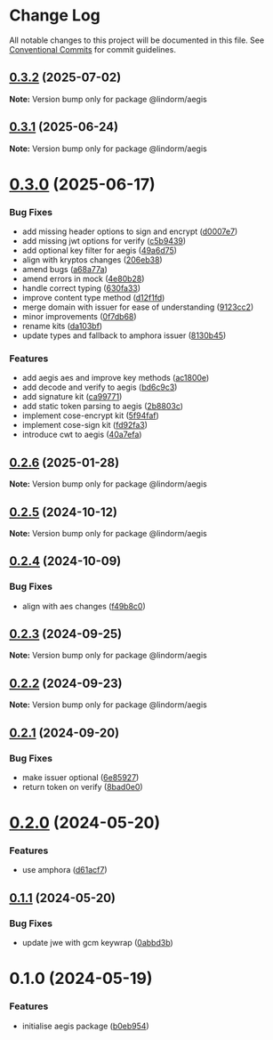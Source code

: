 # Change Log

All notable changes to this project will be documented in this file.
See [Conventional Commits](https://conventionalcommits.org) for commit guidelines.

## [0.3.2](https://github.com/lindorm-io/monorepo/compare/@lindorm/aegis@0.3.1...@lindorm/aegis@0.3.2) (2025-07-02)

**Note:** Version bump only for package @lindorm/aegis

## [0.3.1](https://github.com/lindorm-io/monorepo/compare/@lindorm/aegis@0.3.0...@lindorm/aegis@0.3.1) (2025-06-24)

**Note:** Version bump only for package @lindorm/aegis

# [0.3.0](https://github.com/lindorm-io/monorepo/compare/@lindorm/aegis@0.2.6...@lindorm/aegis@0.3.0) (2025-06-17)

### Bug Fixes

- add missing header options to sign and encrypt ([d0007e7](https://github.com/lindorm-io/monorepo/commit/d0007e70c0afcf5945b223b27e7b8c02c07b3109))
- add missing jwt options for verify ([c5b9439](https://github.com/lindorm-io/monorepo/commit/c5b9439b41a7de541e966c350102b7cffde389b5))
- add optional key filter for aegis ([49a6d75](https://github.com/lindorm-io/monorepo/commit/49a6d75a89f435c40389fbee00840c011e369b00))
- align with kryptos changes ([206eb38](https://github.com/lindorm-io/monorepo/commit/206eb38ae2a03b14973e706035c87a953cc753af))
- amend bugs ([a68a77a](https://github.com/lindorm-io/monorepo/commit/a68a77a811ddfe33a0b487cd84cda6a18d3054b6))
- amend errors in mock ([4e80b28](https://github.com/lindorm-io/monorepo/commit/4e80b28e2bd35ae7ae43da9d3b480bae935aef08))
- handle correct typing ([630fa33](https://github.com/lindorm-io/monorepo/commit/630fa332c16557fa5f16c3cc673af563d5ea4e24))
- improve content type method ([d12f1fd](https://github.com/lindorm-io/monorepo/commit/d12f1fd4484c5e6b1becbdd72feed010d2c5cd98))
- merge domain with issuer for ease of understanding ([9123cc2](https://github.com/lindorm-io/monorepo/commit/9123cc2ede63962a5c226a9bed0d0541001384d9))
- minor improvements ([0f7db68](https://github.com/lindorm-io/monorepo/commit/0f7db68cddefce258434258ea9f6c0d5f5ba4fc4))
- rename kits ([da103bf](https://github.com/lindorm-io/monorepo/commit/da103bf21fc25f3477dd9b70a851e4bca5758283))
- update types and fallback to amphora issuer ([8130b45](https://github.com/lindorm-io/monorepo/commit/8130b45bc7a1c2080e029e6e2efc8c58a65f1d7e))

### Features

- add aegis aes and improve key methods ([ac1800e](https://github.com/lindorm-io/monorepo/commit/ac1800e65f1e9fc82814bb84793678f8c3fd1f8d))
- add decode and verify to aegis ([bd6c9c3](https://github.com/lindorm-io/monorepo/commit/bd6c9c3b041eb0ed398d01f8d52b44e74cbad429))
- add signature kit ([ca99771](https://github.com/lindorm-io/monorepo/commit/ca99771955b69a41a1add2cbad6a9512783f54ab))
- add static token parsing to aegis ([2b8803c](https://github.com/lindorm-io/monorepo/commit/2b8803c189ce2bc97fe49c977e6fbb58cace13f7))
- implement cose-encrypt kit ([5f94faf](https://github.com/lindorm-io/monorepo/commit/5f94fafc28ab737b02cb3e7566da0d5c827d8c1a))
- implement cose-sign kit ([fd92fa3](https://github.com/lindorm-io/monorepo/commit/fd92fa346401de76967f5d3c0cc5fd6531e4b4bd))
- introduce cwt to aegis ([40a7efa](https://github.com/lindorm-io/monorepo/commit/40a7efa1ce2907c0e4671d20cd9d9fb457a346db))

## [0.2.6](https://github.com/lindorm-io/monorepo/compare/@lindorm/aegis@0.2.5...@lindorm/aegis@0.2.6) (2025-01-28)

**Note:** Version bump only for package @lindorm/aegis

## [0.2.5](https://github.com/lindorm-io/monorepo/compare/@lindorm/aegis@0.2.4...@lindorm/aegis@0.2.5) (2024-10-12)

**Note:** Version bump only for package @lindorm/aegis

## [0.2.4](https://github.com/lindorm-io/monorepo/compare/@lindorm/aegis@0.2.3...@lindorm/aegis@0.2.4) (2024-10-09)

### Bug Fixes

- align with aes changes ([f49b8c0](https://github.com/lindorm-io/monorepo/commit/f49b8c01cb8893e624da046832965bf64889117b))

## [0.2.3](https://github.com/lindorm-io/monorepo/compare/@lindorm/aegis@0.2.2...@lindorm/aegis@0.2.3) (2024-09-25)

**Note:** Version bump only for package @lindorm/aegis

## [0.2.2](https://github.com/lindorm-io/monorepo/compare/@lindorm/aegis@0.2.1...@lindorm/aegis@0.2.2) (2024-09-23)

**Note:** Version bump only for package @lindorm/aegis

## [0.2.1](https://github.com/lindorm-io/monorepo/compare/@lindorm/aegis@0.2.0...@lindorm/aegis@0.2.1) (2024-09-20)

### Bug Fixes

- make issuer optional ([6e85927](https://github.com/lindorm-io/monorepo/commit/6e859272370e59dc334aca702fa37e1765f542ab))
- return token on verify ([8bad0e0](https://github.com/lindorm-io/monorepo/commit/8bad0e02cb7979c9462387fcb62026e9e895643c))

# [0.2.0](https://github.com/lindorm-io/monorepo/compare/@lindorm/aegis@0.1.1...@lindorm/aegis@0.2.0) (2024-05-20)

### Features

- use amphora ([d61acf7](https://github.com/lindorm-io/monorepo/commit/d61acf7f7de762f0a4980b9dd720ec62a5787ba1))

## [0.1.1](https://github.com/lindorm-io/monorepo/compare/@lindorm/aegis@0.1.0...@lindorm/aegis@0.1.1) (2024-05-20)

### Bug Fixes

- update jwe with gcm keywrap ([0abbd3b](https://github.com/lindorm-io/monorepo/commit/0abbd3b26120dabe8e71223ea45b7c9beb14d4e9))

# 0.1.0 (2024-05-19)

### Features

- initialise aegis package ([b0eb954](https://github.com/lindorm-io/monorepo/commit/b0eb954d9015bd965a3120980edaceaff55e9ccb))

